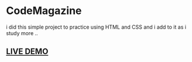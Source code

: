 # CodeMagazine
i did this simple project to practice using HTML and CSS and i add to it as i study more ..
 ## [LIVE DEMO ](https://curious-melomakarona-cd6790.netlify.app/)
